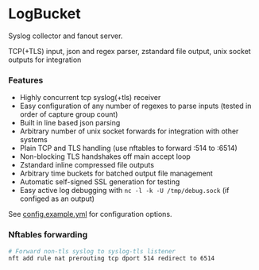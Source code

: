 # LogBucket

Syslog collector and fanout server.

TCP(+TLS) input, json and regex parser, zstandard file output, unix socket outputs for integration

### Features

* Highly concurrent tcp syslog(+tls) receiver
* Easy configuration of any number of regexes to parse inputs (tested in order of capture group count)
* Built in line based json parsing
* Arbitrary number of unix socket forwards for integration with other systems
* Plain TCP and TLS handling (use nftables to forward :514 to :6514) 
* Non-blocking TLS handshakes off main accept loop
* Zstandard inline compressed file outputs
* Arbitrary time buckets for batched output file management
* Automatic self-signed SSL generation for testing
* Easy active log debugging with `nc -l -k -U /tmp/debug.sock` (if configed as an output)

See [config.example.yml](config.example.yml) for configuration options.

### Nftables forwarding

```bash
# Forward non-tls syslog to syslog-tls listener
nft add rule nat prerouting tcp dport 514 redirect to 6514
```

